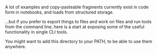 

A lot of examples and copy-pasteable fragments currently exist in code form in notebooks,
and loads from structured storage.

...but if you prefer to export things to files and work on files and run tools from the command line,
here is a start at exposing some of the useful functionality in single CLI tools.

You might want to add this directory to your PATH, to be able to use them anywhere.
